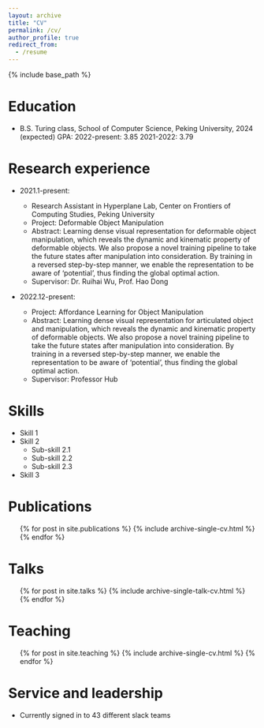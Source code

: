 ```yaml
---
layout: archive
title: "CV"
permalink: /cv/
author_profile: true
redirect_from:
  - /resume
---
```


{% include base_path %}

Education
======
* B.S. Turing class, School of Computer Science, Peking University, 2024 (expected)
  GPA: 2022-present: 3.85
      2021-2022: 3.79

Research experience
======
* 2021.1-present:
  * Research Assistant in Hyperplane Lab, Center on Frontiers of Computing Studies, Peking University
  * Project: Deformable Object Manipulation
  * Abstract: Learning dense visual representation for deformable object manipulation, which reveals the dynamic and kinematic property of deformable objects. We also propose a novel training pipeline to take the future states after manipulation into consideration. By training in a reversed step-by-step manner, we enable the representation to be aware of ‘potential’, thus finding the global optimal action.
  * Supervisor: Dr. Ruihai Wu, Prof. Hao Dong

* 2022.12-present:
  * Project: Affordance Learning for Object Manipulation
  * Abstract: Learning dense visual representation for articulated object and manipulation, which reveals the dynamic and kinematic property of deformable objects. We also propose a novel training pipeline to take the future states after manipulation into consideration. By training in a reversed step-by-step manner, we enable the representation to be aware of ‘potential’, thus finding the global optimal action.
  * Supervisor: Professor Hub
  
Skills
======
* Skill 1
* Skill 2
  * Sub-skill 2.1
  * Sub-skill 2.2
  * Sub-skill 2.3
* Skill 3

Publications
======
  <ul>{% for post in site.publications %}
    {% include archive-single-cv.html %}
  {% endfor %}</ul>
  
Talks
======
  <ul>{% for post in site.talks %}
    {% include archive-single-talk-cv.html %}
  {% endfor %}</ul>
  
Teaching
======
  <ul>{% for post in site.teaching %}
    {% include archive-single-cv.html %}
  {% endfor %}</ul>
  
Service and leadership
======
* Currently signed in to 43 different slack teams
